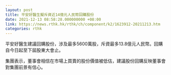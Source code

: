 ```yaml
---
layout: post
title: 平安好醫生擬斥資近14億元人民幣回購股份
date: 2021-12-13 08:58:28.000000000 +08:00
link: https://news.rthk.hk/rthk/ch/component/k2/1623912-20211213.htm
categories: rthk
---
```


平安好醫生建議回購股份，涉及最多5600萬股，斥資最多13.8億元人民幣。回購自今日起至下屆股東大會止。

集團表示，董事會相信在市場上買賣的股份價值被低估，建議股份回購反映董事會對集團前景有信心。
